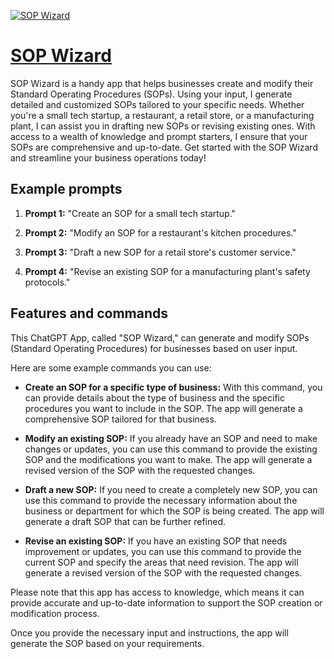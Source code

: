 [![SOP Wizard](https://files.oaiusercontent.com/file-jo2LddMhw3chfV9fqj622c5E?se=2123-10-17T19%3A01%3A57Z&sp=r&sv=2021-08-06&sr=b&rscc=max-age%3D31536000%2C%20immutable&rscd=attachment%3B%20filename%3D276f127f-f285-4269-8763-4360a1ec0985.png&sig=695/Rd97JmhRPCgkbLj/SyOqwGBmhyn4gOtF2Ixcb2k%3D)](https://chat.openai.com/g/g-y7T38OReT-sop-wizard)

# [SOP Wizard](https://chat.openai.com/g/g-y7T38OReT-sop-wizard)

SOP Wizard is a handy app that helps businesses create and modify their Standard Operating Procedures (SOPs). Using your input, I generate detailed and customized SOPs tailored to your specific needs. Whether you're a small tech startup, a restaurant, a retail store, or a manufacturing plant, I can assist you in drafting new SOPs or revising existing ones. With access to a wealth of knowledge and prompt starters, I ensure that your SOPs are comprehensive and up-to-date. Get started with the SOP Wizard and streamline your business operations today!

## Example prompts

1. **Prompt 1:** "Create an SOP for a small tech startup."

2. **Prompt 2:** "Modify an SOP for a restaurant's kitchen procedures."

3. **Prompt 3:** "Draft a new SOP for a retail store's customer service."

4. **Prompt 4:** "Revise an existing SOP for a manufacturing plant's safety protocols."


## Features and commands

This ChatGPT App, called "SOP Wizard," can generate and modify SOPs (Standard Operating Procedures) for businesses based on user input.

Here are some example commands you can use:

- **Create an SOP for a specific type of business:** With this command, you can provide details about the type of business and the specific procedures you want to include in the SOP. The app will generate a comprehensive SOP tailored for that business.

- **Modify an existing SOP:** If you already have an SOP and need to make changes or updates, you can use this command to provide the existing SOP and the modifications you want to make. The app will generate a revised version of the SOP with the requested changes.

- **Draft a new SOP:** If you need to create a completely new SOP, you can use this command to provide the necessary information about the business or department for which the SOP is being created. The app will generate a draft SOP that can be further refined.

- **Revise an existing SOP:** If you have an existing SOP that needs improvement or updates, you can use this command to provide the current SOP and specify the areas that need revision. The app will generate a revised version of the SOP with the requested changes.

Please note that this app has access to knowledge, which means it can provide accurate and up-to-date information to support the SOP creation or modification process.

Once you provide the necessary input and instructions, the app will generate the SOP based on your requirements.